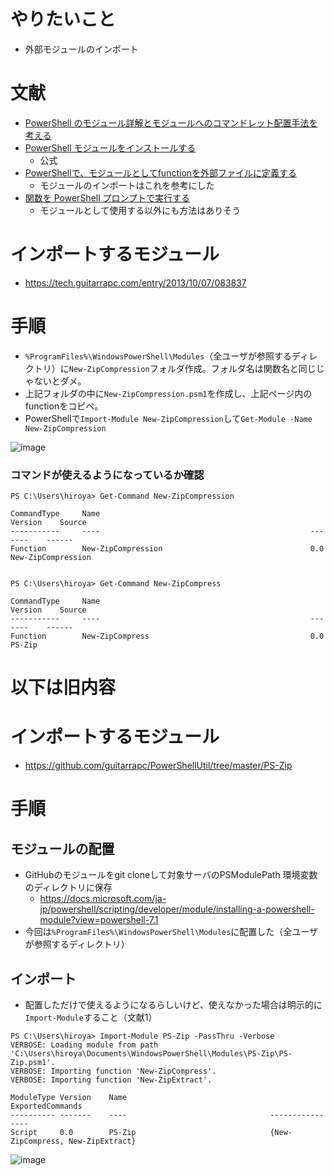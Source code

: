 
# やりたいこと
- 外部モジュールのインポート

# 文献
- [PowerShell のモジュール詳解とモジュールへのコマンドレット配置手法を考える](https://tech.guitarrapc.com/entry/2013/12/03/014013)
- [PowerShell モジュールをインストールする](https://docs.microsoft.com/ja-jp/powershell/scripting/developer/module/installing-a-powershell-module?view=powershell-7.1)
  - 公式
- [PowerShellで、モジュールとしてfunctionを外部ファイルに定義する](http://taeisheauton4programming.blogspot.com/2018/07/powershellfunction.html)
  - モジュールのインポートはこれを参考にした
- [関数を PowerShell プロンプトで実行する](https://www.vwnet.jp/Windows/PowerShell/2016100401/UseFunctionInPsPrompt.htm) 
  - モジュールとして使用する以外にも方法はありそう

# インポートするモジュール
- https://tech.guitarrapc.com/entry/2013/10/07/083837

# 手順
- `%ProgramFiles%\WindowsPowerShell\Modules`（全ユーザが参照するディレクトリ）に`New-ZipCompression`フォルダ作成。フォルダ名は関数名と同じじゃないとダメ。
- 上記フォルダの中に`New-ZipCompression.psm1`を作成し、上記ページ内のfunctionをコピペ。
- PowerShellで`Import-Module New-ZipCompression`して`Get-Module -Name New-ZipCompression`

![image](https://user-images.githubusercontent.com/60077121/110041635-bffcba00-7d87-11eb-9623-40bb75e936d0.png)

### コマンドが使えるようになっているか確認
```
PS C:\Users\hiroya> Get-Command New-ZipCompression

CommandType     Name                                               Version    Source
-----------     ----                                               -------    ------
Function        New-ZipCompression                                 0.0        New-ZipCompression


PS C:\Users\hiroya> Get-Command New-ZipCompress

CommandType     Name                                               Version    Source
-----------     ----                                               -------    ------
Function        New-ZipCompress                                    0.0        PS-Zip
```



# 以下は旧内容
# インポートするモジュール
- https://github.com/guitarrapc/PowerShellUtil/tree/master/PS-Zip

# 手順
## モジュールの配置
- GitHubのモジュールをgit cloneして対象サーバのPSModulePath 環境変数のディレクトリに保存
  - https://docs.microsoft.com/ja-jp/powershell/scripting/developer/module/installing-a-powershell-module?view=powershell-7.1
- 今回は`%ProgramFiles%\WindowsPowerShell\Modules`に配置した（全ユーザが参照するディレクトリ）

## インポート
- 配置しただけで使えるようになるらしいけど、使えなかった場合は明示的に`Import-Module`すること（文献1）
```
PS C:\Users\hiroya> Import-Module PS-Zip -PassThru -Verbose
VERBOSE: Loading module from path 'C:\Users\hiroya\Documents\WindowsPowerShell\Modules\PS-Zip\PS-Zip.psm1'.
VERBOSE: Importing function 'New-ZipCompress'.
VERBOSE: Importing function 'New-ZipExtract'.

ModuleType Version    Name                                ExportedCommands
---------- -------    ----                                ----------------
Script     0.0        PS-Zip                              {New-ZipCompress, New-ZipExtract}
```

![image](https://user-images.githubusercontent.com/60077121/109170980-a3c7ae80-77c4-11eb-8f35-0ce9fa46e5f8.png)
